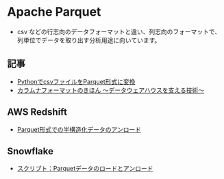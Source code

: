 # Apache Parquet

- csv などの行志向のデータフォーマットと違い、列志向のフォーマットで、列単位でデータを取り出す分析用途に向いています。

## 記事

- [PythonでcsvファイルをParquet形式に変換](https://qiita.com/TaigoKuriyama/items/cedcc9436f4456191601)
- [カラムナフォーマットのきほん 〜データウェアハウスを支える技術〜](https://engineer.retty.me/entry/columnar-storage-format)


## AWS Redshift

- [Parquet形式での半構造化データのアンロード](https://docs.aws.amazon.com/ja_jp/redshift/latest/dg/unload-super-parquet.html)

## Snowflake

- [スクリプト：Parquetデータのロードとアンロード](https://docs.snowflake.com/ja/user-guide/script-data-load-transform-parquet.html)

